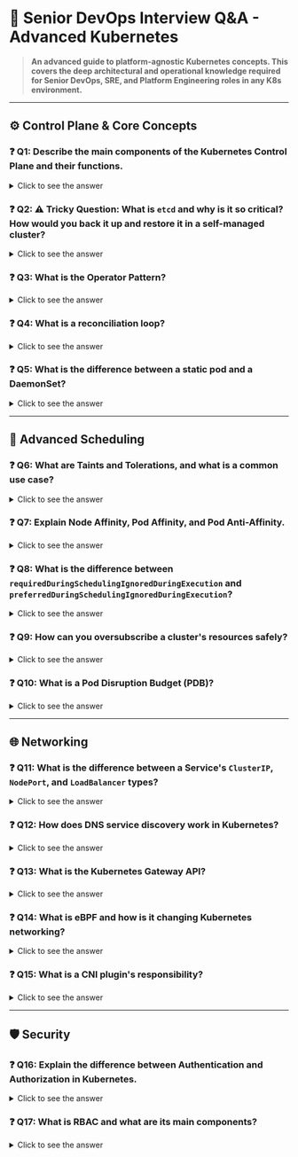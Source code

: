 # 🎯 Senior DevOps Interview Q&A - Advanced Kubernetes

> **An advanced guide to platform-agnostic Kubernetes concepts. This covers the deep architectural and operational knowledge required for Senior DevOps, SRE, and Platform Engineering roles in any K8s environment.**

---

## ⚙️ **Control Plane & Core Concepts**

### ❓ Q1: Describe the main components of the Kubernetes Control Plane and their functions.
<details>
<summary>Click to see the answer</summary>

#### 💡 **Simple Answer**
The Control Plane is the "brain" of the cluster. Its main components are:
-   **API Server (`kube-apiserver`)**: The front door. All communication to and from the control plane goes through it.
-   **etcd**: The database. A consistent and highly-available key-value store for all cluster data (the desired state).
-   **Scheduler (`kube-scheduler`)**: The matchmaker. It decides which node is best for a new pod to run on.
-   **Controller Manager (`kube-controller-manager`)**: The reconciler. It runs controllers that watch the cluster's state and work to make the actual state match the desired state (e.g., Node Controller, ReplicaSet Controller).

---

#### 🧠 **Theoretical Explanation**
These components work together in a continuous loop:
1.  A user sends a request to the **API Server** (e.g., `kubectl apply -f deployment.yaml`).
2.  The API Server validates the request and writes the desired state to **etcd**.
3.  The **Controller Manager** sees the new Deployment object and creates a corresponding ReplicaSet.
4.  The ReplicaSet controller sees it needs to create pods.
5.  The **Scheduler** sees the new, unscheduled pods. It analyzes the cluster nodes (resource availability, constraints, affinity rules) and assigns each pod to a node.
6.  The API Server writes this binding information to **etcd**.
7.  The `kubelet` on the assigned node sees the pod is bound to it and starts the container.

This entire process is a series of **reconciliation loops**, which is the core principle of Kubernetes.

</details>

### ❓ Q2: ⚠️ Tricky Question: What is `etcd` and why is it so critical? How would you back it up and restore it in a self-managed cluster?
<details>
<summary>Click to see the answer</summary>

#### 💡 **Simple Answer**
`etcd` is the distributed key-value store that holds the entire state of the Kubernetes cluster. It is the single source of truth. If you lose the `etcd` data, you lose your cluster's state—all Deployments, Services, ConfigMaps, etc., are gone.

**Backup**: You back it up by using the `etcdctl snapshot save` command.
**Restore**: You restore by stopping the API server, running `etcdctl snapshot restore`, and then reconfiguring the `etcd` service to point to the new data directory.

---

#### 🧠 **Detailed Backup & Restore Process**
This must be done on a control plane node where `etcdctl` is installed and has access to the `etcd` certificates.

**1. Backup**
```bash
# Set the API version for etcdctl
export ETCDCTL_API=3

# Take a snapshot
ETCD_ENDPOINT="127.0.0.1:2379"
ETCD_CACERT="/etc/kubernetes/pki/etcd/ca.crt"
ETCD_CERT="/etc/kubernetes/pki/etcd/server.crt"
ETCD_KEY="/etc/kubernetes/pki/etcd/server.key"

etcdctl snapshot save /var/lib/etcd-backups/snapshot.db \
  --endpoints=$ETCD_ENDPOINT \
  --cacert=$ETCD_CACERT \
  --cert=$ETCD_CERT \
  --key=$ETCD_KEY
```
This snapshot file should then be copied to a secure, external location (like S3).

**2. Restore**
This is a critical, cluster-down operation.
1.  Stop the `kube-apiserver` and the `etcd` service on all control plane nodes.
2.  Run the restore command:
    ```bash
    etcdctl snapshot restore /var/lib/etcd-backups/snapshot.db \
      --data-dir /var/lib/etcd-new
    ```
3.  Update the `etcd.yaml` static pod manifest (in `/etc/kubernetes/manifests/`) to change the `hostPath` for its data volume to point to the new directory (`/var/lib/etcd-new`).
4.  Restart the `kubelet` to apply the manifest changes. This will restart the `etcd` pod with the restored data.
5.  Restart the `kube-apiserver`

</details>

### ❓ Q3: What is the Operator Pattern?
<details>
<summary>Click to see the answer</summary>

The Operator Pattern is a way to extend Kubernetes with custom, application-specific logic. An Operator is a custom controller that you write to manage a complex, stateful application.

It combines:
1.  **Custom Resource Definitions (CRDs)**: You define your own Kubernetes object, like `kind: PostgresqlDatabase`.
2.  **A Custom Controller**: A process running in the cluster that watches for these custom resources and takes action to make the actual state match the desired state defined in the resource.

**Example**: A PostgreSQL Operator. A developer can create a simple YAML file: `apiVersion: db.my.org/v1, kind: PostgresqlDatabase, metadata: {name: my-db}, spec: {version: "14", replicas: 3}`. The Operator sees this, and then performs all the complex actions needed: creates a StatefulSet, sets up PVCs, configures primary/replica replication, creates services, and manages backups. It encapsulates the domain knowledge of a database administrator into software.

</details>

### ❓ Q4: What is a reconciliation loop?
<details>
<summary>Click to see the answer</summary>

A reconciliation loop is the fundamental control loop at the heart of Kubernetes. Every controller in Kubernetes runs a loop with this logic:
1.  **Observe**: Get the current state of the system.
2.  **Diff**: Compare the current state to the desired state (stored in `etcd`).
3.  **Act**: Take actions to make the current state match the desired state.

**Example (ReplicaSet Controller)**:
-   **Desired State**: A ReplicaSet object exists that says "I want 3 pods with label `app=nginx`."
-   **Observe**: The controller lists all pods with that label and finds only 2 are running.
-   **Diff**: Current (2) != Desired (3).
-   **Act**: The controller calls the API server to create one more `nginx` pod.

This loop runs continuously, which is why Kubernetes is so resilient and self-healing.

</details>

### ❓ Q5: What is the difference between a static pod and a DaemonSet?
<details>
<summary>Click to see the answer</summary>

- **Static Pod**: A pod that is managed directly by the `kubelet` daemon on a specific node. There is no ReplicaSet or Deployment object for it in the API server. The `kubelet` watches for YAML files in a specific directory (e.g., `/etc/kubernetes/manifests`). They are used to run the control plane components themselves (like the API server and scheduler) on control plane nodes.
- **DaemonSet**: A Kubernetes object that ensures a copy of a pod runs on **all (or some) nodes** in the cluster. If a node is added, the DaemonSet controller automatically creates the pod on it. If a node is removed, the pod is garbage collected. It's used for cluster-wide agents like logging collectors (Fluent Bit), monitoring agents (Prometheus Node Exporter), or CNI plugins (Calico).

</details>

---

## 🚀 **Advanced Scheduling**

### ❓ Q6: What are Taints and Tolerations, and what is a common use case?
<details>
<summary>Click to see the answer</summary>

- **Taints**: Are applied to **nodes**. A taint marks a node so that no pods will be scheduled on it unless they have a matching toleration.
- **Tolerations**: Are applied to **pods**. A toleration allows a pod to be scheduled on a node with a matching taint.

**Use Case: Dedicated Nodes**
1.  You have a set of nodes with powerful GPUs that should only be used for machine learning workloads.
2.  You apply a **taint** to these nodes: `kubectl taint nodes gpu-node-1 key=gpu:NoSchedule`.
3.  Now, no normal pods can be scheduled there.
4.  You add a **toleration** to your ML pods' YAML, allowing them to be scheduled on the tainted nodes:
    ```yaml
    tolerations:
    - key: "gpu"
      operator: "Exists"
      effect: "NoSchedule"
    ```

</details>

### ❓ Q7: Explain Node Affinity, Pod Affinity, and Pod Anti-Affinity.
<details>
<summary>Click to see the answer</summary>

These are all rules you define in a pod's spec to influence the scheduler's placement decisions.

- **Node Affinity**: Attracts a pod to a **set of nodes**. It's like `nodeSelector` but more expressive.
    - **Use Case**: "Schedule this pod only on nodes that have SSDs and are in the `us-east-1a` availability zone."
- **Pod Affinity**: Attracts a pod to other **pods**. It schedules pods on the same node (or in the same topology domain) as other pods that match a certain label.
    - **Use Case**: "Schedule my web server pod on the same node as my Redis cache pod to reduce network latency."
- **Pod Anti-Affinity**: Repels a pod from other **pods**. It prevents pods with matching labels from being scheduled on the same node.
    - **Use Case**: "For high availability, never schedule two replicas of my database pod on the same physical node."

</details>

### ❓ Q8: What is the difference between `requiredDuringSchedulingIgnoredDuringExecution` and `preferredDuringSchedulingIgnoredDuringExecution`?
<details>
<summary>Click to see the answer</summary>

These are the two types of Node and Pod Affinity rules.
- **`required...`**: The rule **must** be met for the pod to be scheduled. If the scheduler cannot find any node that satisfies the rule, the pod will remain pending forever. It's a hard requirement.
- **`preferred...`**: The scheduler will **try** to find a node that meets the rule, but if it can't, it will schedule the pod on any available node. It's a soft requirement or a hint.

**`...IgnoredDuringExecution`**: This part means that if the node's labels change *after* the pod has been scheduled, Kubernetes will not evict the pod. The affinity rules only apply at scheduling time.

</details>

### ❓ Q9: How can you oversubscribe a cluster's resources safely?
<details>
<summary>Click to see the answer</summary>

Oversubscription means scheduling pods with resource `limits` that are higher than their `requests`, allowing the total `limits` on a node to exceed the node's actual capacity. This relies on the assumption that not all applications will use their full limit at the same time.

This is managed through **Quality of Service (QoS) Classes**:
1.  **Guaranteed**: Pods where `requests` equal `limits` for both CPU and memory. These are the highest priority pods and are the last to be killed if the node runs out of resources.
2.  **Burstable**: Pods where `requests` are lower than `limits`. These pods can "burst" and use more resources up to their limit if they are available on the node.
3.  **BestEffort**: Pods with no `requests` or `limits` set. These are the lowest priority and are the first to be killed during resource pressure.

**Safe Strategy**: Run critical, stateful applications as `Guaranteed`. Run standard web applications as `Burstable`. Run non-critical batch jobs as `BestEffort`.

</details>

### ❓ Q10: What is a Pod Disruption Budget (PDB)?
<details>
<summary>Click to see the answer</summary>

A PDB is a Kubernetes object that limits the number of pods of a replicated application that are simultaneously down from **voluntary disruptions** (like a node drain for an upgrade or a deployment rollout).

It does **not** protect against involuntary disruptions (like a hardware failure).

**Example**: You create a PDB for your `frontend` deployment that says `minAvailable: 3`. This tells Kubernetes, "At all times, I must have at least 3 pods for this application running." When you perform a `kubectl drain` on a node, Kubernetes will respect this PDB. It will evict pods one by one and wait for them to be rescheduled and become ready on another node before proceeding, ensuring your availability target is never breached.

</details>

---

## 🌐 **Networking**

### ❓ Q11: What is the difference between a Service's `ClusterIP`, `NodePort`, and `LoadBalancer` types?
<details>
<summary>Click to see the answer</summary>

- **`ClusterIP` (Default)**: Exposes the Service on an internal, cluster-only IP address. It is only reachable from within the cluster. This is used for internal service-to-service communication.
- **`NodePort`**: Exposes the Service on a static port on each worker node's IP address. A client can connect to `<NodeIP>:<NodePort>`. This is mainly used for development or when you need to expose a service without a cloud load balancer.
- **`LoadBalancer`**: Exposes the Service externally using a cloud provider's load balancer (e.g., an AWS NLB or ALB). The cloud provider automatically creates the load balancer and routes traffic to the service's NodePort. This is the standard way to expose services to the internet.

</details>

### ❓ Q12: How does DNS service discovery work in Kubernetes?
<details>
<summary>Click to see the answer</summary>

Kubernetes provides a built-in DNS service (usually CoreDNS).
1.  When you create a `Service` named `my-svc` in the `my-ns` namespace, the DNS service automatically creates a DNS record for it.
2.  A pod in the same namespace (`my-ns`) can simply connect to the service using its name: `http://my-svc`.
3.  A pod in a different namespace needs to use the fully qualified domain name (FQDN): `http://my-svc.my-ns.svc.cluster.local`.
4.  The `kubelet` configures each pod's `/etc/resolv.conf` to use the in-cluster DNS server and to search the local namespace first, which is why the short name works within the same namespace.

</details>

### ❓ Q13: What is the Kubernetes Gateway API?
<details>
<summary>Click to see the answer</summary>

The Gateway API is the next-generation, more expressive, and role-oriented successor to the Ingress API for managing traffic into the cluster.

It splits the responsibility into three roles:
1.  **GatewayClass**: Defined by the **Infrastructure Provider** (e.g., AWS, Google). It's a template for a load balancer.
2.  **Gateway**: Deployed by the **Cluster Operator**. It requests a load balancer based on a GatewayClass and defines the ports and protocols to listen on.
3.  **HTTPRoute**: Deployed by the **Application Developer**. It attaches to a Gateway and defines how to route traffic for a specific hostname or path to a backend Service.

This separation of concerns is much better suited for multi-tenant, enterprise environments than the monolithic Ingress object.

</details>

### ❓ Q14: What is eBPF and how is it changing Kubernetes networking?
<details>
<summary>Click to see the answer</summary>

**eBPF (extended Berkeley Packet Filter)** is a revolutionary Linux kernel technology that allows you to run sandboxed programs directly in the kernel without changing the kernel source code.

**Impact on Kubernetes Networking**:
-   CNI plugins like **Cilium** are built on eBPF.
-   They can provide networking, observability, and security with much higher performance than traditional `iptables`-based methods.
-   Because eBPF operates in the kernel, it can bypass `kube-proxy` and `iptables` entirely, leading to faster service routing and lower latency.
-   It enables very efficient implementation of Network Policies and provides deep, kernel-level visibility into network traffic.

</details>

### ❓ Q15: What is a CNI plugin's responsibility?
<details>
<summary>Click to see the answer</summary>

A CNI (Container Network Interface) plugin is responsible for the networking of containers. When `kubelet` starts a pod, it calls the configured CNI plugin with two main commands:
1.  **`ADD`**: Called when a pod is created. The CNI plugin is responsible for:
    *   Creating a network interface for the pod (e.g., a `veth` pair).
    *   Placing one end of the interface inside the pod's network namespace.
    *   Assigning an IP address to the pod's interface.
    *   Setting up the necessary routes so the pod can communicate with other pods.
2.  **`DEL`**: Called when a pod is deleted. The CNI plugin is responsible for cleaning up all the network resources it created for that pod.

</details>

---

## 🛡️ **Security**

### ❓ Q16: Explain the difference between Authentication and Authorization in Kubernetes.
<details>
<summary>Click to see the answer</summary>

- **Authentication (AuthN)**: Answers the question **"Who are you?"**. It's the process of verifying a user's identity. Kubernetes does not have a built-in user management system. It relies on external authentication methods like client certificates, bearer tokens (JWTs), or OIDC providers (like Dex or a cloud provider's IAM).
- **Authorization (AuthZ)**: Answers the question **"What are you allowed to do?"**. After a user is authenticated, the authorization layer determines if they have permission to perform the requested action. The primary authorization mechanism in Kubernetes is **Role-Based Access Control (RBAC)**.

</details>

### ❓ Q17: What is RBAC and what are its main components?
<details>
<summary>Click to see the answer</summary>

RBAC (Role-Based Access Control) is the standard mechanism for authorization in Kubernetes.

**Main Components**:
1.  **Role** / **ClusterRole**:
    *   A `Role` defines a set of permissions (verbs like `get`, `list`, `create` on resources like `pods`, `deployments`) within a specific **namespace**.
    *   A `ClusterRole` is the same, but its permissions are cluster-wide (not namespaced).
2.  **RoleBinding** / **ClusterRoleBinding**:
    *   A `RoleBinding` grants the permissions defined in a `Role` to a subject (a user, group, or ServiceAccount) within a specific **namespace**.
    *   A `ClusterRoleBinding` grants the permissions of a `ClusterRole` to a subject across the **entire cluster**.

</detaisl>

### ❓ Q18: What is a Security Context in Kubernetes?
<details>
<summary>Click to see the answer</summary>

A Security Context (`securityContext`) is a field in a pod or container manifest that defines privilege and access control settings.

It allows you to control things like:
-   `runAsUser` / `runAsGroup`: Run the process inside the container as a specific user ID instead of root.
-   `readOnlyRootFilesystem`: Make the container's root filesystem read-only.
-   `allowPrivilegeEscalation`: Prevent a process from gaining more privileges than its parent.
-   `capabilities`: Add or drop specific Linux capabilities (e.g., drop `NET_RAW` to prevent packet sniffing).

Setting a restrictive security context is a critical best practice for hardening your containers.

</details>

### ❓ Q19: What are Seccomp and AppArmor and how do they improve container security?
<details>
<summary>Click to see the answer</summary>

Both are Linux security modules that can be used to further restrict what a containerized process is allowed to do.

- **Seccomp (Secure Computing Mode)**: Filters the **system calls** (syscalls) that a process can make to the kernel. You can create a Seccomp profile that defines an allowlist of syscalls. If the process tries to make a syscall that is not on the list, the kernel will terminate it. This greatly reduces the attack surface of the kernel.
- **AppArmor (Application Armor)**: A Mandatory Access Control (MAC) system. It confines programs to a limited set of resources. An AppArmor profile can restrict access to specific files, network ports, or Linux capabilities.

In Kubernetes, you can apply both Seccomp and AppArmor profiles to your pods via annotations or fields in the `securityContext`.

</details>

### ❓ Q20: How would you secure the Kubernetes API server?
<details>
<summary>Click to see the answer</summary>

1.  **Enable Authentication**: Require strong authentication. OIDC is the preferred method for users. Use client certificates for control plane components.
2.  **Enable Authorization**: Always enable RBAC. Disable the legacy ABAC authorizer.
3.  **Use TLS**: Enforce TLS for all communication to and from the API server (`--tls-cert-file` and `--tls-private-key-file`).
4.  **Restrict Network Access**: Make the API server endpoint private if possible. If it must be public, use firewall rules (`--egress-selector-config-file`) or Security Groups to restrict access to trusted IP ranges.
5.  **Enable Audit Logging**: Configure audit logs to record all requests to the API server and ship them to a secure, central location for analysis.
6.  **Rate Limiting**: Configure API server rate limiting to prevent DoS attacks or runaway clients from overwhelming the control plane.

</details>

---

## 💾 **Storage & Cluster Management**

### ❓ Q21: What is the Container Storage Interface (CSI)?
<details>
<summary>Click to see the answer</summary>

CSI is a standard interface that allows container orchestrators (like Kubernetes) to communicate with storage systems (like AWS EBS, Ceph, or NFS).

**The Problem it Solves**: Before CSI, storage driver code was part of the core Kubernetes project ("in-tree"). This meant that adding support for a new storage system required changing Kubernetes itself, which was slow and difficult.

**The Solution**: CSI decouples storage drivers from Kubernetes. A storage vendor can now write a CSI driver for their system and users can install it on their cluster without needing to change Kubernetes. This has allowed for a huge ecosystem of storage integrations to develop.

</details>

### ❓ Q22: How would you perform a backup and restore of an entire Kubernetes application, including its data?
<details>
<summary>Click to see the answer</summary>

The standard tool for this is **Velero**.

**Backup Process**:
1.  **Install Velero**: Deploy Velero to your cluster and configure it with a storage location for backups (like an S3 bucket).
2.  **Install CSI Snapshotter**: Ensure your storage provider's CSI driver supports volume snapshots.
3.  **Create Backup**: `velero backup create my-app-backup --include-namespaces my-app`.
4.  **What it does**: Velero first triggers the CSI driver to take a snapshot of the application's Persistent Volumes. Then, it saves all the Kubernetes object definitions (Deployments, Services, etc.) to the S3 bucket.

**Restore Process**:
`velero restore create --from-backup my-app-backup`.
Velero recreates the Kubernetes objects and tells the CSI driver to provision new Persistent Volumes from the stored snapshots.

</details>

### ❓ Q23: What are the main challenges of running a multi-tenant Kubernetes cluster?
<details>
<summary>Click to see the answer</summary>

Multi-tenancy is when multiple users or teams share the same cluster.

**Challenges**:
1.  **Security Isolation**: Preventing one tenant from accessing another tenant's resources or the underlying node. (Solved with Namespaces, RBAC, Network Policies, PSS).
2.  **Resource Isolation**: Ensuring one tenant cannot consume all the cluster's resources and starve other tenants. (Solved with ResourceQuotas and LimitRanges).
3.  **Network Isolation**: Preventing network cross-talk. (Solved with Network Policies).
4.  **Blast Radius**: A cluster-wide failure (e.g., a CNI issue) can affect all tenants. (This is why many organizations prefer multiple, single-tenant clusters over one large multi-tenant cluster).

</details>

### ❓ Q24: What is Cluster API (CAPI)?
<details>
<summary>Click to see the answer</summary>

Cluster API is a Kubernetes sub-project that provides a declarative, Kubernetes-style API for creating, configuring, and managing Kubernetes clusters themselves.

**The Idea**: You use one Kubernetes cluster (a "management cluster") to manage the lifecycle of many other Kubernetes clusters ("workload clusters"). You define a cluster using CRDs like `kind: Cluster` and `kind: MachineDeployment`. The CAPI controllers on the management cluster then work to provision the underlying infrastructure (e.g., EC2 instances, VPCs) and create the workload cluster.

It aims to make cluster lifecycle management as simple and declarative as managing an application.

</details>

### ❓ Q25: How would you manage a fleet of Kubernetes clusters across multiple regions or clouds?
<details>
<summary>Click to see the answer</summary>

This is a common enterprise challenge.

**My Strategy**:
1.  **Cluster Provisioning**: Use a declarative tool like **Cluster API** or Terraform to provision consistent clusters across all locations.
2.  **Configuration Management**: Use a **GitOps** approach. Have a central Git repository that defines the desired state for applications and cluster add-ons. Use a tool like **ArgoCD ApplicationSets** or **Flux Kustomizations** to automatically deploy the correct configuration to each cluster based on labels (e.g., `region: eu-west-1`, `env: prod`).
3.  **Service Mesh**: Use a multi-cluster service mesh like **Istio** to manage traffic routing, service discovery, and security policies across the entire fleet from a single control plane.
4.  **Centralized Observability**: Federate metrics from each cluster's Prometheus into a central **Thanos** or **Cortex** instance for a global view. Ship logs from all clusters to a central logging backend.

</details>

---

## 🔧 **Troubleshooting**

### ❓ Q26: A pod is stuck in `Pending` state. What are the possible reasons?
<details>
<summary>Click to see the answer</summary>

`Pending` means the pod has been accepted by the API server, but it cannot be scheduled onto a node or one of its containers cannot be started.

Run `kubectl describe pod <pod_name>` and look at the `Events` section.

**Common Reasons**:
-   **Insufficient Resources**: The cluster doesn't have enough free CPU or memory to satisfy the pod's `requests`.
-   **Scheduling Constraints**: The pod cannot be scheduled due to taints/tolerations, node affinity rules, or pod anti-affinity rules.
-   **PVC Not Bound**: The pod is waiting for a PersistentVolumeClaim to be bound, but no suitable PersistentVolume is available.
-   **Cluster Autoscaler Issues**: If you expect a new node to be added, the autoscaler might be failing or hitting cloud provider limits.

</details>

### ❓ Q27: A pod is in `CrashLoopBackOff`. What are your debugging steps?
<details>
<summary>Click to see the answer</summary>

This means the container is starting, crashing, and being restarted repeatedly.

1.  **Check Logs**: The most important step. Check the logs of the *previous*, failed container instance: `kubectl logs <pod_name> --previous`.
2.  **Describe Pod**: `kubectl describe pod <pod_name>`. Look at the `Exit Code` and `Reason` for the last termination.
3.  **Check Liveness Probe**: A failing liveness probe will cause the `kubelet` to kill the container.
4.  **Check Command/Args**: A typo in the container's entrypoint or command can cause it to exit immediately.
5.  **Check Resource Limits**: If the app exceeds its memory limit, it will be `OOMKilled`.

</details>

### ❓ Q28: DNS resolution is failing inside your cluster. How do you debug it?
<details>
<summary>Click to see the answer</summary>

1.  **Check CoreDNS**: Are the CoreDNS pods running? `kubectl get pods -n kube-system -l k8s-app=kube-dns`. Check their logs for errors.
2.  **Check Service**: Does the CoreDNS service exist and have a valid `ClusterIP`? `kubectl get svc -n kube-system kube-dns`.
3.  **Check Pod `resolv.conf`**: Exec into a problematic pod and check its `/etc/resolv.conf`. Does it point to the CoreDNS service's IP? Does it have the correct `search` domains?
4.  **Use `nslookup`**: From inside a pod, try to resolve names:
    *   The service you are trying to reach: `nslookup my-backend-svc`.
    *   A known internal service: `nslookup kubernetes.default`.
    *   An external service: `nslookup google.com`.
5.  **Check Network Policies**: A Network Policy could be blocking DNS traffic on port 53/UDP from your pod to the CoreDNS pods.

</details>

### ❓ Q29: How would you troubleshoot high CPU usage on a worker node?
<details>
<summary>Click to see the answer</summary>

1.  **Identify the Node**: Use `kubectl top nodes` to find the node with high CPU usage.
2.  **Identify the Pods**: Use `kubectl top pods --all-namespaces --sort-by=cpu --node=<node_name>` to see which pods on that node are consuming the most CPU.
3.  **Describe the Pod**: Check the pod's events and status with `kubectl describe pod`.
4.  **Check Application Metrics**: If you have application monitoring (Prometheus), check the pod's metrics dashboards for clues.
5.  **Profile the Application**: If the cause isn't obvious, you may need to use a profiler (like `pprof` for Go, or `perf` for C++)' to see exactly which functions within the application are consuming the CPU.
6.  **Check for Noisy Neighbors**: It's possible a `BestEffort` or `Burstable` pod is consuming all available CPU, starving other pods. Check the QoS classes of the high-CPU pods.

</details>

### ❓ Q30: What is `kube-proxy` and what does it do?
<details>
<summary>Click to see the answer</summary>

`kube-proxy` is a network proxy that runs on every worker node in the cluster. Its job is to implement the Kubernetes `Service` concept.

When you create a Service, it gets a virtual `ClusterIP`. `kube-proxy` watches the API server for new Services and Endpoints (Endpoints are the list of IP addresses of the pods that back a Service). For each Service, `kube-proxy` programs rules on the node (using `iptables` or `IPVS` mode) that say: "any traffic destined for this Service's `ClusterIP` and port should be intercepted and load-balanced across the real IP addresses of the backend pods."

Essentially, it's the component that makes the stable, virtual `ClusterIP` actually route traffic to the ephemeral, changing pod IPs.

</details>
